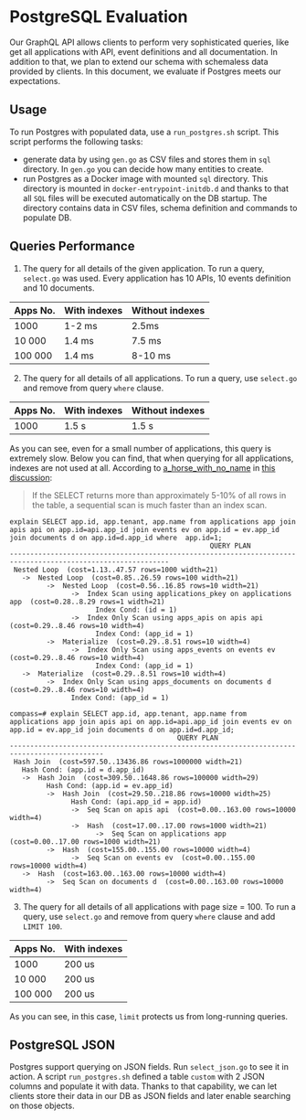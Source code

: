 # PostgreSQL Evaluation


Our GraphQL API allows clients to perform very sophisticated queries, like get all applications with API, event definitions and all documentation.
In addition to that, we plan to extend our schema with schemaless data provided by clients. 
In this document, we evaluate if Postgres meets our expectations. 

## Usage
To run Postgres with populated data, use a `run_postgres.sh` script. This script performs the following tasks:

- generate data by using `gen.go` as CSV files and stores them in `sql` directory. In `gen.go` you can decide how
many entities to create. 
- run Postgres as a Docker image with mounted `sql` directory. This directory is mounted in `docker-entrypoint-initdb.d`
 and thanks to that all `SQL` files will be executed automatically on the DB startup. 
 The directory contains data in CSV files, schema definition and commands
to populate DB.

## Queries Performance
1. The query for all details of the given application.
To run a query, `select.go` was used.
Every application has 10 APIs, 10 events definition and 10 documents.

| Apps No.  | With indexes | Without indexes  |
|---------- |--------------|------------------|
| 1000      | 1-2 ms       | 2.5ms            |
| 10 000    | 1.4 ms       | 7.5 ms           |
| 100 000   | 1.4 ms       | 8-10 ms          |

2. The query for all details of all applications.
To run a query, use `select.go` and remove from query `where` clause.

| Apps No.  | With indexes | Without indexes  |
|---------- |--------------|------------------|
| 1000      | 1.5 s        | 1.5 s            |


As you can see, even for a small number of applications, this query is extremely slow.
Below you can find, that when querying for all applications, indexes are not used at all.
According to [a_horse_with_no_name](https://stackoverflow.com/users/330315/a-horse-with-no-name) in [this discussion](https://stackoverflow.com/questions/5203755/why-does-postgresql-perform-sequential-scan-on-indexed-column):

> If the SELECT returns more than approximately 5-10% of all rows in the table, a sequential scan is much faster than an index scan.

```
explain SELECT app.id, app.tenant, app.name from applications app join apis api on app.id=api.app_id join events ev on app.id = ev.app_id join documents d on app.id=d.app_id where  app.id=1;
                                                 QUERY PLAN
-------------------------------------------------------------------------------------------------------------
 Nested Loop  (cost=1.13..47.57 rows=1000 width=21)
   ->  Nested Loop  (cost=0.85..26.59 rows=100 width=21)
         ->  Nested Loop  (cost=0.56..16.85 rows=10 width=21)
               ->  Index Scan using applications_pkey on applications app  (cost=0.28..8.29 rows=1 width=21)
                     Index Cond: (id = 1)
               ->  Index Only Scan using apps_apis on apis api  (cost=0.29..8.46 rows=10 width=4)
                     Index Cond: (app_id = 1)
         ->  Materialize  (cost=0.29..8.51 rows=10 width=4)
               ->  Index Only Scan using apps_events on events ev  (cost=0.29..8.46 rows=10 width=4)
                     Index Cond: (app_id = 1)
   ->  Materialize  (cost=0.29..8.51 rows=10 width=4)
         ->  Index Only Scan using apps_documents on documents d  (cost=0.29..8.46 rows=10 width=4)
               Index Cond: (app_id = 1)
```


```
compass=# explain SELECT app.id, app.tenant, app.name from applications app join apis api on app.id=api.app_id join events ev on app.id = ev.app_id join documents d on app.id=d.app_id;
                                         QUERY PLAN
---------------------------------------------------------------------------------------------
 Hash Join  (cost=597.50..13436.86 rows=1000000 width=21)
   Hash Cond: (app.id = d.app_id)
   ->  Hash Join  (cost=309.50..1648.86 rows=100000 width=29)
         Hash Cond: (app.id = ev.app_id)
         ->  Hash Join  (cost=29.50..218.86 rows=10000 width=25)
               Hash Cond: (api.app_id = app.id)
               ->  Seq Scan on apis api  (cost=0.00..163.00 rows=10000 width=4)
               ->  Hash  (cost=17.00..17.00 rows=1000 width=21)
                     ->  Seq Scan on applications app  (cost=0.00..17.00 rows=1000 width=21)
         ->  Hash  (cost=155.00..155.00 rows=10000 width=4)
               ->  Seq Scan on events ev  (cost=0.00..155.00 rows=10000 width=4)
   ->  Hash  (cost=163.00..163.00 rows=10000 width=4)
         ->  Seq Scan on documents d  (cost=0.00..163.00 rows=10000 width=4)
```

3. The query for all details of all applications with page size = 100.
To run a query, use `select.go` and remove from query `where` clause and add `LIMIT 100`.

| Apps No.  | With indexes |
|---------- |--------------|
| 1000      | 200 us       |
| 10 000    | 200 us       |                   
| 100 000   | 200 us       |                         

As you can see, in this case, `limit` protects us from long-running queries. 

## PostgreSQL JSON
Postgres support querying on JSON fields. Run `select_json.go` to see it in action.
A script `run_postgres.sh` defined a table `custom` with 2 JSON columns and populate it with data.
Thanks to that capability, we can let clients store their data in our DB as JSON fields and later 
enable searching on those objects.